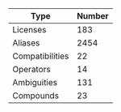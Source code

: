 
|Type            | Number |
|----------------|--------|
|Licenses        | 183    |
|Aliases         | 2454     |
|Compatibilities | 22     |
|Operators       | 14   |
|Ambiguities     | 131 |
|Compounds       | 23   |
